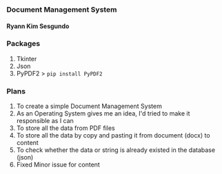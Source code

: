 ### Document Management System
#### Ryann Kim Sesgundo

### Packages
1. Tkinter
2. Json
3. PyPDF2 > `pip install PyPDF2`

### Plans
1. To create a simple Document Management System
2. As an Operating System gives me an idea, I'd tried to make it responsible as I can
3. To store all the data from PDF files
4. To store all the data by copy and pasting it from document (docx) to content
5. To check whether the data or string is already existed in the database (json)
6. Fixed Minor issue for content
